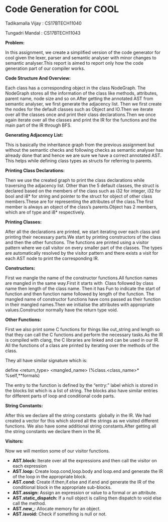 # **Code Generation for COOL**
  
  

Tadikamalla Vijay : CS17BTECH11040

Tungadri Mandal : CS17BTECH11043

  
  
  

**Problem:**

In this assignment, we create a simplified version of the code generator for cool given the lexer, parser and semantic analyser with minor changes to semantic analyser.This report is aimed to report only how the code generation part of our compiler works.

  

**Code Structure And Overview:**

Each class has a corresponding object in the class NodeGraph. The NodeGraph stores all the information of the class like methods, attributes, parent name, node size and so on.After getting the annotated AST from semantic analyser, we first generate the adjacency list. Then we first create the nodes for the default classes such as Object and IO.Then we iterate over all the classes once and print their class declarations.Then we once again iterate over all the classes and print the IR for the functions and the main part of the IR through BFS.

  

**Generating Adjacency List:**

This is basically the inheritance graph from the previous assignment but without the semantic checks and following checks as semantic analyser has already done that and hence we are sure we have a correct annotated AST. This helps while defining class types as structs for referring to parents.

  
  

**Printing Class Declarations:**

Then we use the created graph to print the class declarations while traversing the adjacency list. Other than the 5 default classes, the struct is declared based on the members of the class such as i32 for integer, i32 for bool and i8* for string and pointer to the struct for object of other class members.These are for representing the attributes of the class.The first member is always an object of the class’s parents.Object has 2 members, which are of type and i8* respectively. 

  
  

**Printing Classes:**

After all the declarations are printed, we start iterating over each class and printing their necessary parts.We start by printing constructors of the class and then the other functions. The functions are printed using a visitor pattern where we call visitor on every smaller part of the classes. The types are automatically resolved by the visitor pattern and there exists a visit for each AST node to print the corresponding IR. 

  

**Constructors:**

First we mangle the name of the constructor functions.All function names are mangled in the same way.First it starts with  Class followed by class name then length of the class name. Then it has Fun to indicate the start of function and then function name followed by length of the function. The mangled name of constructor functions have cons passed as their function in their mangled names.Then we initialise the attributes with appropriate values.Constructor normally have the return type void.

  

**Other Functions:**

First we also print some C functions for things like out_string and length so that they can call the C functions and perform the necessary tasks.As the IR is compiled with clang, the C libraries are linked and can be used in our IR.  All the functions of a class are printed by iterating over the methods of the class. 

  

They all have similar signature which is:

define &lt;return_type&gt; &lt;mangled_name&gt; (%class.&lt;class_name&gt;* %self,**formals)

  

The entry to the function is defined by the “entry:” label which is stored in the blocks list which is a list of string. The blocks also have similar entries for different parts of loop and conditional code parts.

  

**String Constants:**

After this we declare all the string constants  globally in the IR. We had created a vector for this which stored all the strings as we visited different functions. We also have some additional string constants.After getting all the string constants we declare them in the IR.

  

**Visitors:**

Now we will mention some of our visitor functions.

  

- **AST.block:**
Iterate over all the expressions and then call the visitor on each expression 
- **AST.loop:**
Create loop.cond,loop.body and loop.end and generate the IR of the loop in the appropriate block. 
- **AST.cond:**
Create if.then,if.else and if.end and generate the IR of the conditional block in the appropriate sub-blocks. 
- **AST.assign:**
Assign an expression or value to a formal or an attribute. 
- **AST.static_dispatch:**
If a null object is calling then dispatch to void else call the method. 
- **AST.new_:**
Allocate memory for an object. 
- **AST.isvoid:**
Check if something is null or not. 
